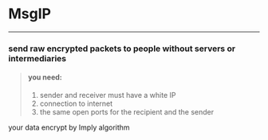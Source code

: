 # MsgIP
***
### send raw encrypted packets to people without servers or intermediaries

> #### you need:
> 1. sender and receiver must have a white IP
> 2. connection to internet
> 3. the same open ports for the recipient and the sender


your data encrypt by Imply algorithm
